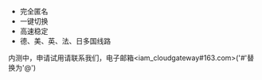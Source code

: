 
# [](#header-1)
*   完全匿名
*   一键切换
*   高速稳定
*   德、美、英、法、日多国线路

内测中，申请试用请联系我们，电子邮箱<iam_cloudgateway#163.com>('#'替换为'@')
